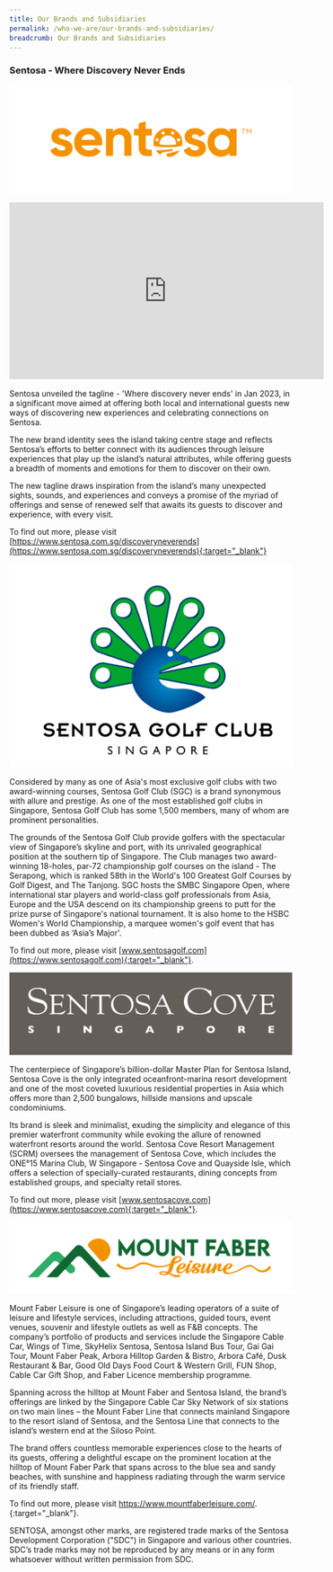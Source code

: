 ```yaml
---
title: Our Brands and Subsidiaries
permalink: /who-we-are/our-brands-and-subsidiaries/
breadcrumb: Our Brands and Subsidiaries
---
```

### **Sentosa - Where Discovery Never Ends**



![Image of Sentosa logo](/images/who-we-are/our-brands/sentosa_logonew.png)


<iframe width="560" height="315" src="https://www.youtube.com/embed/kjp7TjlayCM" title="YouTube video player" frameborder="0" allow="accelerometer; autoplay; clipboard-write; encrypted-media; gyroscope; picture-in-picture; web-share" allowfullscreen></iframe>

Sentosa unveiled the tagline - 'Where discovery never ends' in Jan 2023, in a significant move aimed at offering both local and international guests new ways of discovering new experiences and celebrating connections on Sentosa.

The new brand identity sees the island taking centre stage and reflects Sentosa’s efforts to better connect with its audiences through leisure experiences that play up the island’s natural attributes, while offering guests a breadth of moments and emotions for them to discover on their own.

The new tagline draws inspiration from the island’s many unexpected sights, sounds, and experiences and conveys a promise of the myriad of offerings and sense of renewed self that awaits its guests to discover and experience, with every visit.

To find out more, please visit [https://www.sentosa.com.sg/discoveryneverends](https://www.sentosa.com.sg/discoveryneverends){:target="_blank"}

![Image of SGC logo](/images/who-we-are/our-brands/OurBrands-SentosaGolf.png)

Considered by many as one of Asia's most exclusive golf clubs with two award-winning courses, Sentosa Golf Club (SGC) is a brand synonymous with allure and prestige. As one of the most established golf clubs in Singapore, Sentosa Golf Club has some 1,500 members, many of whom are prominent personalities.

The grounds of the Sentosa Golf Club provide golfers with the spectacular view of Singapore’s skyline and port, with its unrivaled geographical position at the southern tip of Singapore. The Club manages two award-winning 18-holes, par-72 championship golf courses on the island - The Serapong, which is ranked 58th in the World's 100 Greatest Golf Courses by Golf Digest, and The Tanjong. SGC hosts the SMBC Singapore Open, where international star players and world-class golf professionals from Asia, Europe and the USA descend on its championship greens to putt for the prize purse of Singapore's national tournament. It is also home to the HSBC Women's World Championship, a marquee women's golf event that has been dubbed as ‘Asia’s Major'.

To find out more, please visit [www.sentosagolf.com](https://www.sentosagolf.com){:target="_blank"}.

![Image of SCRM logo](/images/who-we-are/our-brands/OurBrands-SentosaCove.jpg)

The centerpiece of Singapore’s billion-dollar Master Plan for Sentosa Island, Sentosa Cove is the only  integrated oceanfront-marina resort development and one of the most coveted luxurious residential properties in Asia which offers more than 2,500 bungalows, hillside mansions and upscale condominiums.

Its brand is sleek and minimalist, exuding the simplicity and elegance of this premier waterfront community while evoking the allure of renowned waterfront resorts around the world. Sentosa Cove Resort Management (SCRM) oversees the management of Sentosa Cove, which includes the ONE°15 Marina Club, W Singapore - Sentosa Cove and Quayside Isle, which offers a selection of specially-curated restaurants, dining concepts from established groups, and specialty retail stores.

To find out more, please visit [www.sentosacove.com](https://www.sentosacove.com){:target="_blank"}.

![Image of 1FG](/images/who-we-are/subsidiaries/Mount_Faber_Leisure_logo_2021.png) 

Mount Faber Leisure is one of Singapore’s leading operators of a suite of leisure and lifestyle services, including attractions, guided tours, event venues, souvenir and lifestyle outlets as well as F&B concepts. The company’s portfolio of products and services include the Singapore Cable Car, Wings of Time, SkyHelix Sentosa, Sentosa Island Bus Tour, Gai Gai Tour, Mount Faber Peak, Arbora Hilltop Garden & Bistro, Arbora Café, Dusk Restaurant & Bar, Good Old Days Food Court & Western Grill, FUN Shop, Cable Car Gift Shop, and Faber Licence membership programme.

Spanning across the hilltop at Mount Faber and Sentosa Island, the brand’s offerings are linked by the Singapore Cable Car Sky Network of six stations on two main lines – the Mount Faber Line that connects mainland Singapore to the resort island of Sentosa, and the Sentosa Line that connects to the island’s western end at the Siloso Point. 

The brand offers countless memorable experiences close to the hearts of its guests, offering a delightful escape on the prominent location at the hilltop of Mount Faber Park that spans across to the blue sea and sandy beaches, with sunshine and happiness radiating through the warm service of its friendly staff. 

To find out more, please visit https://www.mountfaberleisure.com/.
{:target="_blank"}.

SENTOSA, amongst other marks, are registered trade marks of the Sentosa Development Corporation ("SDC") in Singapore and various other countries. SDC’s trade marks may not be reproduced by any means or in any form whatsoever without written permission from SDC.